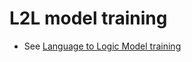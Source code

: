 # L2L model training
* See [Language to Logic Model training ](https://github.com/ontologyportal/sumonlp/wiki/L2l-Training)
